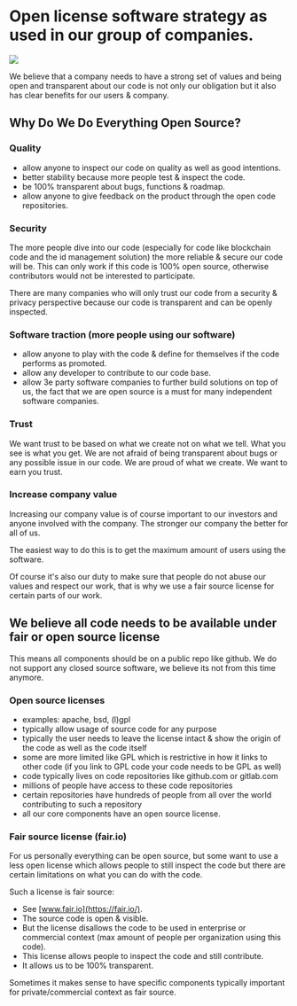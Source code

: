 # Open license software strategy as used in our group of companies.

![](https://images.unsplash.com/photo-1443610662308-74e383d24fbe?ixlib=rb-0.3.5&ixid=eyJhcHBfaWQiOjEyMDd9&s=9b8e223f54aeb017443ea5b1c99597fb&auto=format&fit=crop&w=1350&q=80)

We believe that a company needs to have a strong set of values and being open and transparent about our code is not only our obligation but it also has clear benefits for our users & company.

## Why Do We Do Everything Open Source?

### Quality

- allow anyone to inspect our code on quality as well as good intentions.
- better stability because more people test & inspect the code.
- be 100% transparent about bugs, functions & roadmap.
- allow anyone to give feedback on the product through the open code repositories.


### Security

The more people dive into our code (especially for code like blockchain code and the id management solution) the more reliable & secure our code will be.
This can only work if this code is 100% open source, otherwise contributors would not be interested to participate.

There are many companies who will only trust our code from a security & privacy perspective because our code is transparent and can be openly inspected.

### Software traction (more people using our software)

- allow anyone to play with the code & define for themselves if the code performs as promoted.
- allow any developer to contribute to our code base.
- allow 3e party software companies to further build solutions on top of us, the fact that we are open source is a must for many independent software companies.

### Trust

We want trust to be based on what we create not on what we tell.
What you see is what you get. We are not afraid of being transparent about bugs or any possible issue in our code. We are proud of what we create. We want to earn you trust.

### Increase company value

Increasing our company value is of course important to our investors and anyone involved with the company. The stronger our company the better for all of us.

The easiest way to do this is to get the maximum amount of users using the software.

Of course it's also our duty to make sure that people do not abuse our values and respect our work, that is why we use a fair source license for certain parts of our work.

## We believe **all** code needs to be available under fair or open source license

This means all components should be on a public repo like github.
We do not support any closed source software, we believe its not from this time anymore.


### Open source licenses

- examples: apache, bsd, (l)gpl
- typically allow usage of source code for any purpose
- typically the user needs to leave the license intact & show the origin of the code as well as the code itself
- some are more limited like GPL which is restrictive in how it links to other code (if you link to GPL code your code needs to be GPL as well)
- code typically lives on code repositories like github.com or gitlab.com
- millions of people have access to these code repositories
- certain repositories have hundreds of people from all over the world contributing to such a repository
- all our core components have an open source license.

### Fair source license (fair.io)

For us personally everything can be open source, but some want to use a less open license which allows people to still inspect the code but there are certain limitations on what you can do with the code.

Such a license is fair source:

- See [www.fair.io](https://fair.io/).
- The source code is open & visible.
- But the license disallows the code to be used in enterprise or commercial context (max amount of people per organization using this code).
- This license allows people to inspect the code and still contribute.
- It allows us to be 100% transparent.

Sometimes it makes sense to have specific components typically important for private/commercial context as fair source.
